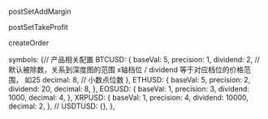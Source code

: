 #### 
<!-- 修改保证金 -->
postSetAddMargin
<!-- 修改止盈止损 -->
postSetTakeProfit
<!-- 平仓 (限价/市价) -->
createOrder

symbols: {// 产品相关配置
    BTCUSD: {
      baseVal: 5,
      precision: 1,
      dividend: 2, // 默认被除数，关系到深度图的范围 x轴档位 / dividend 等于对应档位的价格范围， 如25
      decimal: 8, // 小数点位数
    },
    ETHUSD: {
      baseVal: 5,
      precision: 2,
      dividend: 20,
      decimal: 8,
    },
    EOSUSD: {
      baseVal: 1,
      precision: 3,
      dividend: 1000,
      decimal: 4,
    },
    XRPUSD: {
      baseVal: 1,
      precision: 4,
      dividend: 10000,
      decimal: 2,
    },
    // USDTUSD: {},
  },